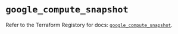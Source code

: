 # `google_compute_snapshot`

Refer to the Terraform Registory for docs: [`google_compute_snapshot`](https://registry.terraform.io/providers/hashicorp/google-beta/5.7.0/docs/resources/google_compute_snapshot).
